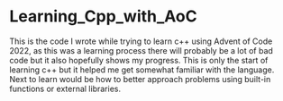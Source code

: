 # Learning_Cpp_with_AoC

This is the code I wrote while trying to learn c++ using Advent of Code 2022, as this was a learning process there will probably be a lot of bad code but it also hopefully shows my progress. This is only the start of learning c++ but it helped me get somewhat familiar with the language. Next to learn would be how to better approach problems using built-in functions or external libraries.